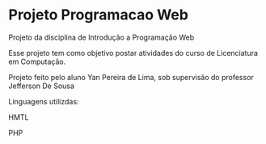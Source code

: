 # Projeto Programacao Web
 Projeto da disciplina de Introdução a Programação Web

Esse projeto tem como objetivo postar atividades do curso de Licenciatura em Computação.

Projeto feito pelo aluno Yan Pereira de Lima, sob supervisão do professor Jefferson De Sousa

Linguagens utilizdas:

HMTL

PHP
